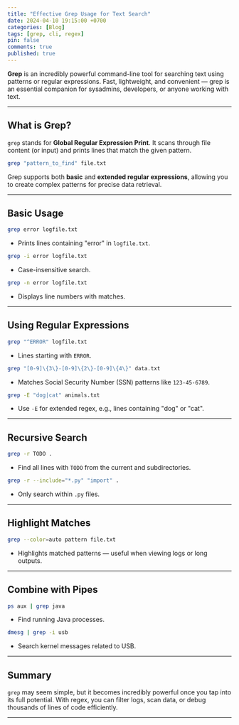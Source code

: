 ```yaml
---
title: "Effective Grep Usage for Text Search"
date: 2024-04-10 19:15:00 +0700
categories: [Blog]
tags: [grep, cli, regex]
pin: false
comments: true
published: true
---
```


**Grep** is an incredibly powerful command-line tool for searching text using patterns or regular expressions.
Fast, lightweight, and convenient — grep is an essential companion for sysadmins, developers, or anyone working with text.

---

## What is Grep?

`grep` stands for **Global Regular Expression Print**.
It scans through file content (or input) and prints lines that match the given pattern.

```bash
grep "pattern_to_find" file.txt
```

Grep supports both **basic** and **extended regular expressions**, allowing you to create complex patterns for precise data retrieval.

---

## Basic Usage

```bash
grep error logfile.txt
```

* Prints lines containing "error" in `logfile.txt`.

```bash
grep -i error logfile.txt
```

* Case-insensitive search.

```bash
grep -n error logfile.txt
```

* Displays line numbers with matches.

---

## Using Regular Expressions

```bash
grep "^ERROR" logfile.txt
```

* Lines starting with `ERROR`.

```bash
grep "[0-9]\{3\}-[0-9]\{2\}-[0-9]\{4\}" data.txt
```

* Matches Social Security Number (SSN) patterns like `123-45-6789`.

```bash
grep -E "dog|cat" animals.txt
```

* Use `-E` for extended regex, e.g., lines containing "dog" or "cat".

---

## Recursive Search

```bash
grep -r TODO .
```

* Find all lines with `TODO` from the current and subdirectories.

```bash
grep -r --include="*.py" "import" .
```

* Only search within `.py` files.

---

## Highlight Matches

```bash
grep --color=auto pattern file.txt
```

* Highlights matched patterns — useful when viewing logs or long outputs.

---

## Combine with Pipes

```bash
ps aux | grep java
```

* Find running Java processes.

```bash
dmesg | grep -i usb
```

* Search kernel messages related to USB.

---

## Summary

`grep` may seem simple, but it becomes incredibly powerful once you tap into its full potential.
With regex, you can filter logs, scan data, or debug thousands of lines of code efficiently.

---
